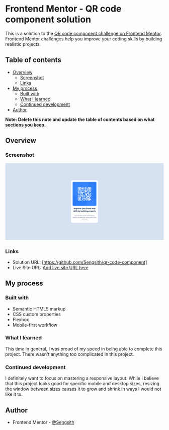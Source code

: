 # Frontend Mentor - QR code component solution

This is a solution to the [QR code component challenge on Frontend Mentor](https://www.frontendmentor.io/challenges/qr-code-component-iux_sIO_H). Frontend Mentor challenges help you improve your coding skills by building realistic projects. 

## Table of contents

- [Overview](#overview)
  - [Screenshot](#screenshot)
  - [Links](#links)
- [My process](#my-process)
  - [Built with](#built-with)
  - [What I learned](#what-i-learned)
  - [Continued development](#continued-development)
- [Author](#author)

**Note: Delete this note and update the table of contents based on what sections you keep.**

## Overview

### Screenshot

![](./screenshot.png)

### Links

- Solution URL: [https://github.com/Sengsith/qr-code-component]
- Live Site URL: [Add live site URL here](https://your-live-site-url.com)

## My process

### Built with

- Semantic HTML5 markup
- CSS custom properties
- Flexbox
- Mobile-first workflow

### What I learned

This time in general, I was proud of my speed in being able to complete this project. There wasn't anything too complicated in this project.

### Continued development

I definitely want to focus on mastering a responsive layout. While I believe that this project looks good for specific mobile and desktop sizes, resizing the window between sizes causes it to grow and shrink in ways I would not like it to.

## Author

- Frontend Mentor - [@Sengsith](https://www.frontendmentor.io/profile/Sengsith)